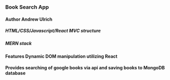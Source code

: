 

### **Book Search App**  

#### **Author** **Andrew Ulrich** 

##### HTML/CSS/Javascript/React MVC structure

##### MERN stack

#### Features Dynamic DOM manipulation utilizing React 

#### Provides searching of google books via api and saving books to MongoDB database

